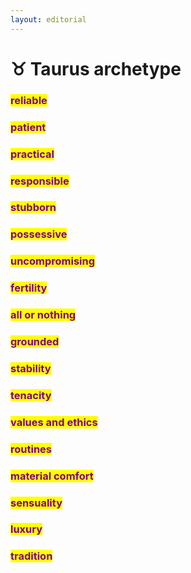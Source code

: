 ```yaml
---
layout: editorial
---
```


# ♉️ Taurus archetype

### <mark style="color:purple;">reliable</mark>

### <mark style="color:purple;">patient</mark>

### <mark style="color:purple;">practical</mark>

### <mark style="color:purple;">responsible</mark>

### <mark style="color:purple;">stubborn</mark>

### <mark style="color:purple;">possessive</mark>

### <mark style="color:purple;">uncompromising</mark>

### <mark style="color:purple;">**fertility**</mark>

### <mark style="color:purple;">**a**</mark><mark style="color:purple;">ll or nothing</mark>

### <mark style="color:purple;">**grounded**</mark>

### <mark style="color:purple;">stability</mark>

### <mark style="color:purple;">tenacity</mark>

### <mark style="color:purple;">values and ethics</mark>

### <mark style="color:purple;">routines</mark>

### <mark style="color:purple;">material comfort</mark>

### <mark style="color:purple;">sensuality</mark>

### <mark style="color:purple;">luxury</mark>

### <mark style="color:purple;">tradition</mark>

